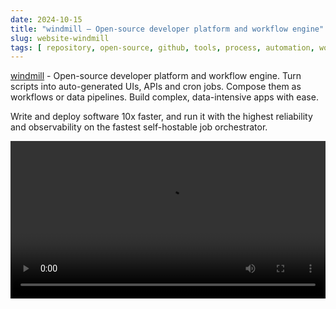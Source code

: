 ```yaml
---
date: 2024-10-15
title: "windmill — Open-source developer platform and workflow engine"
slug: website-windmill
tags: [ repository, open-source, github, tools, process, automation, workflow ]
---
```




[windmill][1] - Open-source developer platform and workflow engine. Turn scripts into auto-generated UIs, APIs and cron jobs. Compose them as workflows or data pipelines. Build complex, data-intensive apps with ease.

Write and deploy software 10x faster, and run it with the highest reliability and observability on the fastest self-hostable job orchestrator.

<video src="https://www.windmill.dev/videos/python_quickstart.mp4" width="100%" controls></video>



  [1]: https://www.windmill.dev/
